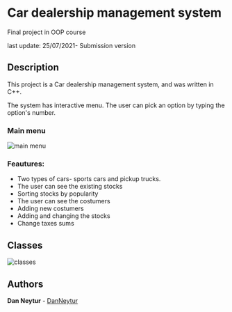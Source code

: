 # Car dealership management system
 Final project in OOP course

last update: 25/07/2021- Submission version

## Description

This project is a Car dealership management system, and was written in C++.

The system has interactive menu. The user can pick an option by typing the option's number.

### Main menu
![main menu](https://user-images.githubusercontent.com/120782729/211036687-2a2e4092-15dd-449a-a9b9-36355cefc123.jpg)

### Feautures:
* Two types of cars- sports cars and pickup trucks.
* The user can see the existing stocks
* Sorting stocks by popularity
* The user can see the costumers
* Adding new costumers
* Adding and changing the stocks
* Change taxes sums

## Classes 
![classes](https://user-images.githubusercontent.com/120782729/211037428-25150b79-4d38-44ac-97cd-bded3570abe6.jpg)

## Authors

**Dan Neytur** - [DanNeytur](https://github.com/DanNeytur)
